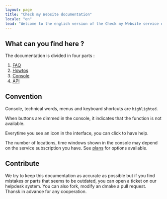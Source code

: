 ```yaml
---
layout: page
title: "Check my Website documentation"
locale: "en"
lead: "Welcome to the english version of the Check my Website service documentation."
---
```


## What can you find here ?

The documentation is divided in four parts : 

1. [FAQ](/en/faq/)
2. [Howtos](/en/howtos)
3. [Console](/en/console)
4. [API](/en/api/)

## Convention

Console, technical words, menus and keyboard shortcuts are `highlighted`.

When buttons are dimmed in the console, it indicates that the function is not available.

Everytime you see an <i class="fa fa-question-circle"></i> icon in the interface, you can click to have help.

The number of locations, time windows shown in the console may depend on the service subscription you have. See [plans](http://www.checkmy.ws/pricing/) for options available.

## Contribute

We try to keep this documentation as accurate as possible but if you find mistakes or parts that seems to be outdated, you can open a ticket on our helpdesk system. You can also fork, modify an dmake a pull request. Thansk in advance for any cooperation.
